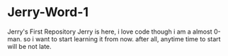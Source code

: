 # Jerry-Word-1
Jerry's First Repository
Jerry is here, i love code though i am a almost 0-man.
so i want to start learning it from now.
after all, anytime time to start will be not late.
